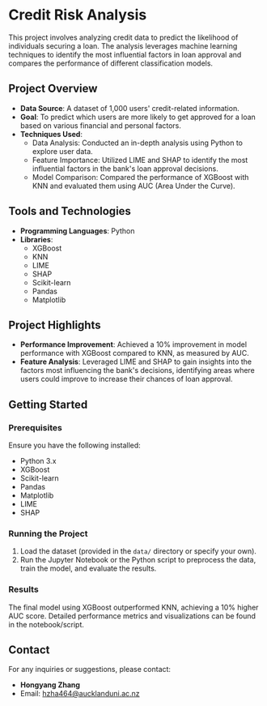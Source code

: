 # Credit Risk Analysis

This project involves analyzing credit data to predict the likelihood of individuals securing a loan. The analysis leverages machine learning techniques to identify the most influential factors in loan approval and compares the performance of different classification models.

## Project Overview

- **Data Source**: A dataset of 1,000 users' credit-related information.
- **Goal**: To predict which users are more likely to get approved for a loan based on various financial and personal factors.
- **Techniques Used**:
  - Data Analysis: Conducted an in-depth analysis using Python to explore user data.
  - Feature Importance: Utilized LIME and SHAP to identify the most influential factors in the bank's loan approval decisions.
  - Model Comparison: Compared the performance of XGBoost with KNN and evaluated them using AUC (Area Under the Curve).

## Tools and Technologies

- **Programming Languages**: Python
- **Libraries**:
  - XGBoost
  - KNN
  - LIME
  - SHAP
  - Scikit-learn
  - Pandas
  - Matplotlib

## Project Highlights

- **Performance Improvement**: Achieved a 10% improvement in model performance with XGBoost compared to KNN, as measured by AUC.
- **Feature Analysis**: Leveraged LIME and SHAP to gain insights into the factors most influencing the bank's decisions, identifying areas where users could improve to increase their chances of loan approval.

## Getting Started

### Prerequisites

Ensure you have the following installed:
- Python 3.x
- XGBoost
- Scikit-learn
- Pandas
- Matplotlib
- LIME
- SHAP


### Running the Project

1. Load the dataset (provided in the `data/` directory or specify your own).
2. Run the Jupyter Notebook or the Python script to preprocess the data, train the model, and evaluate the results.

### Results

The final model using XGBoost outperformed KNN, achieving a 10% higher AUC score. Detailed performance metrics and visualizations can be found in the notebook/script.


## Contact

For any inquiries or suggestions, please contact:
- **Hongyang Zhang**
- Email: [hzha464@aucklanduni.ac.nz](mailto:hzha464@aucklanduni.ac.nz)
